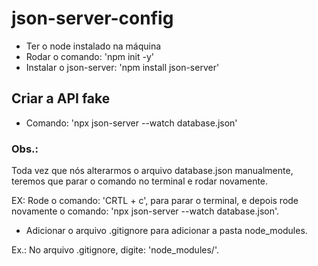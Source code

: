 # json-server-config

* Ter o node instalado na máquina
* Rodar o comando: 'npm init -y'
* Instalar o json-server: 'npm install json-server'

## Criar a API fake

* Comando: 'npx json-server --watch database.json'

### Obs.:

Toda vez que nós alterarmos o arquivo database.json manualmente, teremos que parar o comando no terminal e rodar novamente.

EX: Rode o comando: 'CRTL + c', para parar o terminal, e depois rode novamente o comando: 'npx json-server --watch database.json'.

* Adicionar o arquivo .gitignore para adicionar a pasta node_modules.

Ex.: No arquivo .gitignore, digite: 'node_modules/'.
